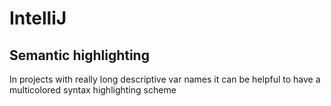 # IntelliJ

## Semantic highlighting

In projects with really long descriptive var names it can be helpful to have a multicolored syntax highlighting scheme
